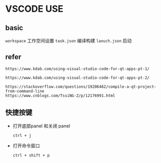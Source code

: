 # VSCODE USE 


## basic 
`workspace` 工作空间设置 
`task.json` 编译构建
`lanuch.json` 启动 

## refer 

`https://www.kdab.com/using-visual-studio-code-for-qt-apps-pt-1/`

`https://www.kdab.com/using-visual-studio-code-for-qt-apps-pt-2/`

```
https://stackoverflow.com/questions/19206462/compile-a-qt-project-from-command-line
https://www.cnblogs.com/TssiNG-Z/p/12176991.html
```

## 快捷按键 

- 打开底部panel 和关闭 panel 

    `ctrl + j`

- 打开命令窗口 

    `ctrl + shift + p`



